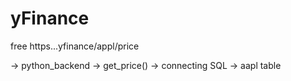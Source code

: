 <!-- contains all relevent intstructions for backend codes -->


# yFinance

free
https...yfinance/appl/price

-> python_backend -> get_price() -> connecting SQL -> aapl table